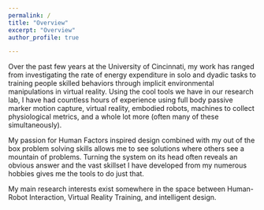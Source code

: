 ```yaml
---
permalink: /
title: "Overview"
excerpt: "Overview"
author_profile: true

---
```


Over the past few years at the University of Cincinnati, my work has ranged from investigating the rate of energy expenditure in solo and dyadic tasks to training people skilled behaviors through implicit environmental manipulations in virtual reality. Using the cool tools we have in our research lab, I have had countless hours of experience using full body passive marker motion capture, virtual reality, embodied robots, machines to collect physiological metrics, and a whole lot more (often many of these simultaneously). 

My passion for Human Factors inspired design combined with my out of the box problem solving skills allows me to see solutions where others see a mountain of problems. Turning the system on its head often reveals an obvious answer and the vast skillset I have developed from my numerous hobbies gives me the tools to do just that. 

My main research interests exist somewhere in the space between Human-Robot Interaction, Virtual Reality Training, and intelligent design.